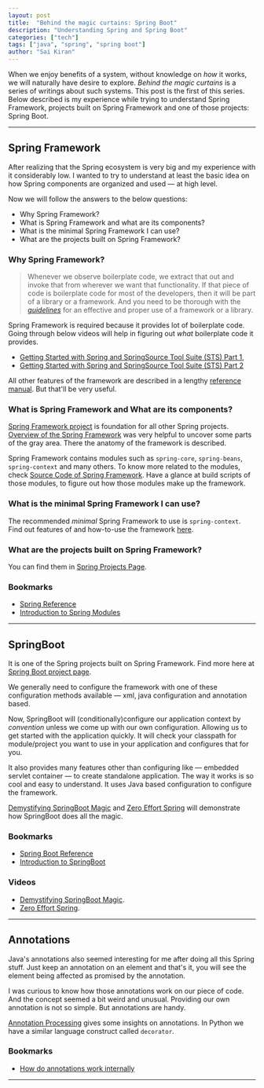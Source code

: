 ```yaml
---
layout: post
title:  "Behind the magic curtains: Spring Boot"
description: "Understanding Spring and Spring Boot"
categories: ["tech"]
tags: ["java", "spring", "spring boot"]
author: "Sai Kiran"
---
```


When we enjoy benefits of a system, 
without knowledge on *how* it works, 
we will naturally have desire to explore. 
*Behind the magic curtains* is a series of writings about such systems. 
This post is the first of this series. 
Below described is my experience while trying to understand Spring Framework, projects built on Spring Framework and one of those projects: Spring Boot.

---

## Spring Framework
 
After realizing that the Spring ecosystem is very big and my experience with it considerably low. 
I wanted to try to understand at least the basic idea on how Spring components are organized and used &mdash; at high level.

Now we will follow the answers to the below questions:
- Why Spring Framework?
- What is Spring Framework and what are its components?
- What is the minimal Spring Framework I can use?
- What are the projects built on Spring Framework?

### Why Spring Framework?

> Whenever we observe boilerplate code, 
> we extract that out and invoke that from wherever we want that functionality. 
> If that piece of code is boilerplate code for most of the developers, then it will be part of a library or a framework.
> And you need to be thorough with the *[guidelines][GuidelinesPOST]* 
> for an effective and proper use of a framework or a library.

Spring Framework is required because it provides lot of boilerplate code. 
Going through below videos will help in figuring out *what* boilerplate code it provides. 
- [Getting Started with Spring and SpringSource Tool Suite (STS) Part 1][SpringVideo1], 
- [Getting Started with Spring and SpringSource Tool Suite (STS) Part 2][SpringVideo2]

All other features of the framework are described in a lengthy [reference manual][Spring Link 2]. But that'll be very useful.

### What is Spring Framework and What are its components?
[Spring Framework project][Spring Framework Project] is foundation for all other Spring projects.
[Overview of the Spring Framework][Framework Modules] was very helpful to uncover some parts of the gray area.
There the anatomy of the framework is described. 

Spring Framework contains modules such as `spring-core`, `spring-beans`, `spring-context` and many others.
To know more related to the modules, check [Source Code of Spring Framework][Source Code of Spring Framework]. 
Have a glance at build scripts of those modules, to figure out how those modules make up the framework.

### What is the minimal Spring Framework I can use?
The recommended *minimal* Spring Framework to use is `spring-context`. 
Find out features of and how-to-use the framework [here][Spring Framework Project].

### What are the projects built on Spring Framework?
You can find them in [Spring Projects Page][Spring Projects].


### Bookmarks
- [Spring Reference][Spring Link 1]
- [Introduction to Spring Modules][Introduction to Spring Modules]

---

## SpringBoot
It is one of the Spring projects built on Spring Framework. 
Find more here at [Spring Boot project page][Spring Boot project page].

We generally need to configure the framework with one of 
these configuration methods available &mdash; xml, java configuration and annotation based.


Now, SpringBoot will (conditionally)configure our application context by *convention* unless we come up with 
our own configuration. 
Allowing us to get started with the application quickly. 
It will check your classpath for module/project you want to use 
in your application and configures that for you. 

It also provides many features other than configuring like &mdash; embedded servlet container &mdash; to create standalone application. 
The way it works is so cool and easy to understand. 
It uses Java based configuration to configure the framework. 

[Demystifying SpringBoot Magic][Demystifying SpringBoot Magic] and [Zero Effort Spring][Zero Effort Spring] will 
demonstrate how SpringBoot does all the magic. 


### Bookmarks
- [Spring Boot Reference][Springboot Link 1]
- [Introduction to SpringBoot][SpringBoot by Siva]

### Videos
- [Demystifying SpringBoot Magic][Demystifying SpringBoot Magic].
- [Zero Effort Spring][Zero Effort Spring].

---

## Annotations
Java's annotations also seemed interesting for me after doing all this Spring stuff. 
Just keep an annotation on an element and that's it, you will see the element being affected as promised by the annotation. 

I was curious to know how those annotations work on our piece of code. 
And the concept seemed a bit weird and unusual. 
Providing our own annotation is not so simple. 
But annotations are handy.

[Annotation Processing][Annotation Processing 101] gives some insights on annotations.
In Python we have a similar language construct called `decorator`. 

### Bookmarks
- [How do annotations work internally][How do annotations work internally]



[Annotation Processing 101]: http://hannesdorfmann.com/annotation-processing/annotationprocessing101
[How do annotations work internally]: https://stackoverflow.com/questions/18189980/how-do-annotations-work-internally

[Spring Link 1]: http://docs.spring.io/spring/docs/current/spring-framework-reference/htmlsingle/
[Spring Link 2]: https://docs.spring.io/spring/docs/4.3.9.RELEASE/spring-framework-reference/htmlsingle/
[SpringOverView]: https://docs.spring.io/spring/docs/current/spring-framework-reference/html/overview.html
[Framework Modules]: https://docs.spring.io/spring/docs/4.3.9.RELEASE/spring-framework-reference/htmlsingle/#overview-modules
[Spring and Spring Framework]: https://docs.spring.io/spring/docs/5.0.x/spring-framework-reference/overview.html#what-we-mean-by-spring
[Source Code of Spring Framework]: https://github.com/spring-projects/spring-framework
[Spring Framework Project]: http://projects.spring.io/spring-framework/
[Spring Projects]: https://spring.io/projects
[SpringVideo1]: https://www.youtube.com/watch?v=kSITVsOUvLU
[SpringVideo2]: https://www.youtube.com/watch?v=u3axrmN-wrE
[Springboot Link 1]: http://docs.spring.io/spring-boot/docs/current/reference/htmlsingle/
[Spring Boot project page]: http://projects.spring.io/spring-boot/
[Demystifying SpringBoot Magic]: https://spring.io/blog/2016/12/14/spring-tips-demystifying-bootiful-magic
[Zero Effort Spring]: https://www.youtube.com/watch?v=cTPAKMIm_pM&list=PLgGXSWYM2FpOa_FTla-x5Wd10dpmgrRC4
[SpringBoot by Siva]: http://sivalabs.in/2014/07/springboot-introducing-springboot/
[Introduction to Spring Modules]: http://springtutorials.com/introduction-to-spring-modules/

------
[GuidelinesPOST]: http://saikiran.blog/cs/2017/04/15/the-guidelines-and-different-varieties-of-perceiving.html